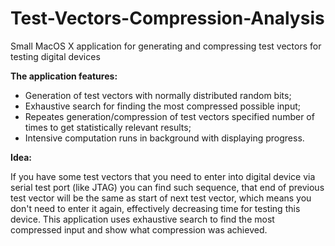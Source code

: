 # Test-Vectors-Compression-Analysis
Small MacOS X application for generating and compressing test vectors for testing digital devices


**The application features:**
- Generation of test vectors with normally distributed random bits;
- Exhaustive search for finding the most compressed possible input;
- Repeates generation/compression of test vectors specified number of times to get statistically relevant results;
- Intensive computation runs in background with displaying progress.


**Idea:**

If you have some test vectors that you need to enter into digital device via serial test port (like JTAG) you can find such sequence, that end of previous test vector will be the same as start of next test vector, which means you don't need to enter it again, effectively decreasing time for testing this device. 
This application uses exhaustive search to find the most compressed input and show what compression was achieved.
